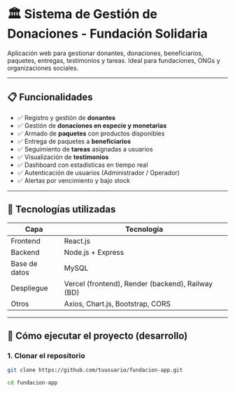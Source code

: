 # 🏛️ Sistema de Gestión de Donaciones - Fundación Solidaria

Aplicación web para gestionar donantes, donaciones, beneficiarios, paquetes, entregas, testimonios y tareas. Ideal para fundaciones, ONGs y organizaciones sociales.




---

## 📋 Funcionalidades

- ✅ Registro y gestión de **donantes**
- ✅ Gestión de **donaciones en especie y monetarias**
- ✅ Armado de **paquetes** con productos disponibles
- ✅ Entrega de paquetes a **beneficiarios**
- ✅ Seguimiento de **tareas** asignadas a usuarios
- ✅ Visualización de **testimonios**
- ✅ Dashboard con estadísticas en tiempo real
- ✅ Autenticación de usuarios (Administrador / Operador)
- ✅ Alertas por vencimiento y bajo stock

---

## 🧩 Tecnologías utilizadas

| Capa | Tecnología |
|------|-----------|
| Frontend | React.js |
| Backend | Node.js + Express |
| Base de datos | MySQL |
| Despliegue | Vercel (frontend), Render (backend), Railway (BD) |
| Otros | Axios, Chart.js, Bootstrap, CORS |

---

## 🚀 Cómo ejecutar el proyecto (desarrollo)

### 1. Clonar el repositorio

```bash
git clone https://github.com/tuusuario/fundacion-app.git

cd fundacion-app

